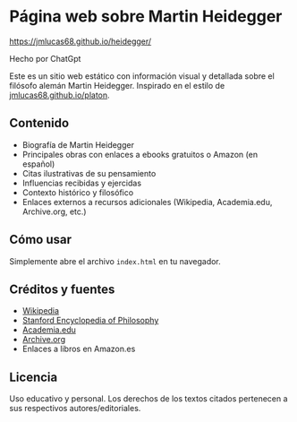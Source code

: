 # Página web sobre Martin Heidegger

https://jmlucas68.github.io/heidegger/

Hecho por ChatGpt

Este es un sitio web estático con información visual y detallada sobre el filósofo alemán Martin Heidegger. Inspirado en el estilo de [jmlucas68.github.io/platon](https://jmlucas68.github.io/platon/).

## Contenido

- Biografía de Martin Heidegger
- Principales obras con enlaces a ebooks gratuitos o Amazon (en español)
- Citas ilustrativas de su pensamiento
- Influencias recibidas y ejercidas
- Contexto histórico y filosófico
- Enlaces externos a recursos adicionales (Wikipedia, Academia.edu, Archive.org, etc.)

## Cómo usar

Simplemente abre el archivo `index.html` en tu navegador.

## Créditos y fuentes

- [Wikipedia](https://es.wikipedia.org/wiki/Martin_Heidegger)
- [Stanford Encyclopedia of Philosophy](https://plato.stanford.edu/entries/heidegger/)
- [Academia.edu](https://www.academia.edu/search?q=martin+heidegger)
- [Archive.org](https://archive.org/)
- Enlaces a libros en Amazon.es

## Licencia

Uso educativo y personal. Los derechos de los textos citados pertenecen a sus respectivos autores/editoriales.
